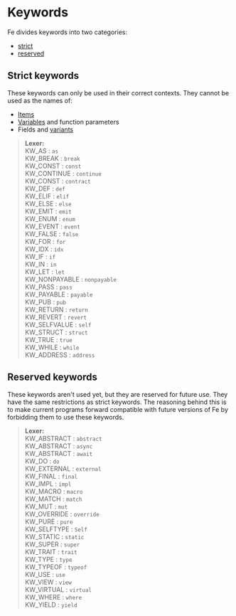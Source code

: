 # Keywords

Fe divides keywords into two categories:

* [strict](#strict-keywords)
* [reserved](#reserved-keywords)

## Strict keywords

These keywords can only be used in their correct contexts. They cannot
be used as the names of:

* [Items](items.md)
* [Variables](variables.md) and function parameters
* Fields and [variants](enumeration.md)

> **Lexer:**\
> KW_AS             : `as`\
> KW_BREAK          : `break`\
> KW_CONST          : `const`\
> KW_CONTINUE       : `continue`\
> KW_CONST          : `contract`\
> KW_DEF            : `def`\
> KW_ELIF           : `elif`\
> KW_ELSE           : `else`\
> KW_EMIT           : `emit`\
> KW_ENUM           : `enum`\
> KW_EVENT          : `event`\
> KW_FALSE          : `false`\
> KW_FOR            : `for`\
> KW_IDX             : `idx`\
> KW_IF             : `if`\
> KW_IN             : `in`\
> KW_LET            : `let`\
> KW_NONPAYABLE     : `nonpayable`\
> KW_PASS           : `pass`\
> KW_PAYABLE        : `payable`\
> KW_PUB            : `pub`\
> KW_RETURN         : `return`\
> KW_REVERT         : `revert`\
> KW_SELFVALUE      : `self`\
> KW_STRUCT         : `struct`\
> KW_TRUE           : `true`\
> KW_WHILE          : `while` \
> KW_ADDRESS        : `address`


## Reserved keywords

These keywords aren't used yet, but they are reserved for future use. They have
the same restrictions as strict keywords. The reasoning behind this is to make
current programs forward compatible with future versions of Fe by forbidding
them to use these keywords.

> **Lexer:**\
> KW_ABSTRACT       : `abstract`\
> KW_ABSTRACT       : `async`\
> KW_ABSTRACT       : `await`\
> KW_DO             : `do`\
> KW_EXTERNAL       : `external`\
> KW_FINAL          : `final`\
> KW_IMPL           : `impl`\
> KW_MACRO          : `macro`\
> KW_MATCH          : `match`\
> KW_MUT            : `mut`\
> KW_OVERRIDE       : `override`\
> KW_PURE           : `pure`\
> KW_SELFTYPE       : `Self`\
> KW_STATIC         : `static`\
> KW_SUPER          : `super`\
> KW_TRAIT          : `trait`\
> KW_TYPE           : `type`\
> KW_TYPEOF         : `typeof`\
> KW_USE            : `use`\
> KW_VIEW           : `view`\
> KW_VIRTUAL        : `virtual`\
> KW_WHERE          : `where`\
> KW_YIELD          : `yield`
